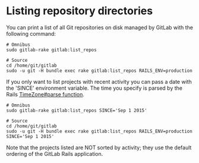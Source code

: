 # Listing repository directories

You can print a list of all Git repositories on disk managed by
GitLab with the following command:

```shell
# Omnibus
sudo gitlab-rake gitlab:list_repos

# Source
cd /home/git/gitlab
sudo -u git -H bundle exec rake gitlab:list_repos RAILS_ENV=production
```

If you only want to list projects with recent activity you can pass
a date with the 'SINCE' environment variable. The time you specify
is parsed by the Rails [TimeZone#parse
function](https://api.rubyonrails.org/classes/ActiveSupport/TimeZone.html#method-i-parse).

```shell
# Omnibus
sudo gitlab-rake gitlab:list_repos SINCE='Sep 1 2015'

# Source
cd /home/git/gitlab
sudo -u git -H bundle exec rake gitlab:list_repos RAILS_ENV=production SINCE='Sep 1 2015'
```

Note that the projects listed are NOT sorted by activity; they use
the default ordering of the GitLab Rails application.
